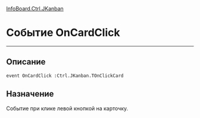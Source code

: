 ﻿---
Link: InfoBoard.Ctrl.JKanban.@OnCardClick
---

<!---  Навигация
[Имя проекта](#) :
-->
[InfoBoard.Ctrl.JKanban](Default)

# Событие OnCardClick
---

## Описание

    event OnCardClick :Ctrl.JKanban.TOnClickCard

<!--
## Аргументы{#Args}

### Аргумент1

Описание аргумента 1
-->

## Назначение

Cобытие при клике левой кнопкой на карточку.

<!--
## Пример

    OnCardClick...
-->

